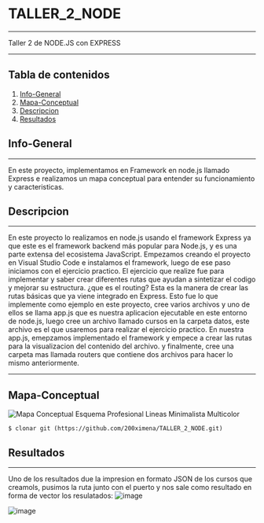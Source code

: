 # TALLER_2_NODE
***
Taller 2 de NODE.JS con EXPRESS
****

## Tabla de contenidos

1. [Info-General](#info-general)
2. [Mapa-Conceptual](#Mapa-Conceptual)
3. [Descripcion](#descripcion)
4. [Resultados](#resultados)


## Info-General
***
En este proyecto, implementamos en Framework en node.js llamado Express e realizamos un mapa conceptual para entender su funcionamiento y caracteristicas.

## Descripcion
***
En este proyecto lo realizamos en node.js usando el framework Express ya que este es el framework backend más popular para Node.js, y es una parte extensa del ecosistema JavaScript.
Empezamos creando el proyecto en Visual Studio Code e instalamos el framework, luego de ese paso iniciamos con el ejercicio practico.
El ejercicio que realize fue para implementar y saber crear diferentes rutas que ayudan a sintetizar el codigo y mejorar su estructura.
¿que es el routing?
Esta es la manera de crear las rutas básicas que ya viene integrado en Express.
Esto fue lo que implemente como ejemplo en este proyecto, cree varios archivos y uno de ellos se llama app.js que es nuestra aplicacion ejecutable en este entorno de node.js, luego cree un archivo llamado cursos en la carpeta datos, este archivo es el que usaremos para realizar el ejercicio practico.
En nuestra app.js, emepzamos implementado el framework y empece a crear las rutas para la visualizacion del contenido del archivo.
y finalmente, cree una carpeta mas llamada routers que contiene dos archivos para hacer lo mismo anteriormente.
***
## Mapa-Conceptual

![Mapa Conceptual Esquema Profesional Lineas Minimalista Multicolor](https://github.com/200ximena/TALLER_2_NODE/assets/128264476/3984f485-4823-48d4-ad91-6f94b2b1c82f)

```
$ clonar git (https://github.com/200ximena/TALLER_2_NODE.git)
```
## Resultados
***
Uno de los resultados due la impresion en formato JSON de los cursos que creamols, pusimos la ruta junto con el puerto y nos sale como resultado en forma de vector los resulatados:
![image](https://github.com/200ximena/TALLER_2_NODE/assets/128264476/9734c41a-40da-496e-8738-c320e0f5f22d)

![image](https://github.com/200ximena/TALLER_2_NODE/assets/128264476/57c90418-59e3-4d1b-a35a-7fdeba9dceb5)
